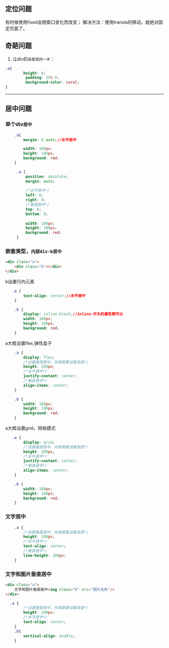## 定位问题
有时候使用fixed会随窗口变化而改变；
解决方法：使用transla的移动。就绝对固定页面了。
## 奇葩问题
1. 让div的`高是宽的一半`：
```css
.a{
        height: 0;
         padding: 25% 0;
         background-color: coral;
}
```

--- 
## 居中问题
### 单个div`居中`
```css
    .a{
        margin: 0 auto;//水平居中

        width: 100px;
        height: 100px;
        background: red;
    }
```

```css
     .a {
         position: absolute;
         margin: auto;
         
         /*水平居中*/
         left: 0;
         right: 0;
         /*垂直居中*/
         top: 0;
         bottom: 0;
 
         width: 100px;
         height: 100px;
         background: red;
     }
```

### 嵌套类型，`内部div-b居中`
```html
<div class="a">
    <div class="b"></div>
</div>
```
b设置行内元素
```css
   .a {
        text-align: center;//水平居中
    }

    .b {
        display: inline-block;//inline-开头的属性都可以
        width: 100px;
        height: 100px;
        background: red;
    }
```

a大框设置flex,弹性盒子
```css
    .a {
        display: flex;
        /*设置垂直居中，外框需要设置高度*/
        height: 200px;
        /*水平居中*/
        justify-content: center;
        /*垂直居中*/
        align-items: center;
    }

    .b {
        width: 100px;
        height: 100px;
        background: red;
    }
```
a大框设置grid，网格模式
```css
   .a {
        display: grid;
        /*设置垂直居中，外框需要设置高度*/
        height: 200px;
        /*水平居中*/
        justify-content: center;
        /*垂直居中*/
        align-items: center;
    }

    .b {
        width: 100px;
        height: 100px;
        background: red;
    }
```

### 文字居中
```css
    .a {
        /*设置垂直居中，外框需要设置高度*/
        height: 200px;
        /*水平居中*/
        text-align: center;
        /*垂直居中*/
        line-height: 200px;
    }
```

### 文字和图片垂直居中
```html
<div class="a">
    文字和图片垂直居中<img class="b" src="图片名称"/>
</div>
```

```css
  .a {
        /*设置垂直居中，外框需要设置高度*/
        height: 200px;
        /*水平居中*/
        text-align: center;
    }
    .b{
        vertical-align: middle;
    }
```